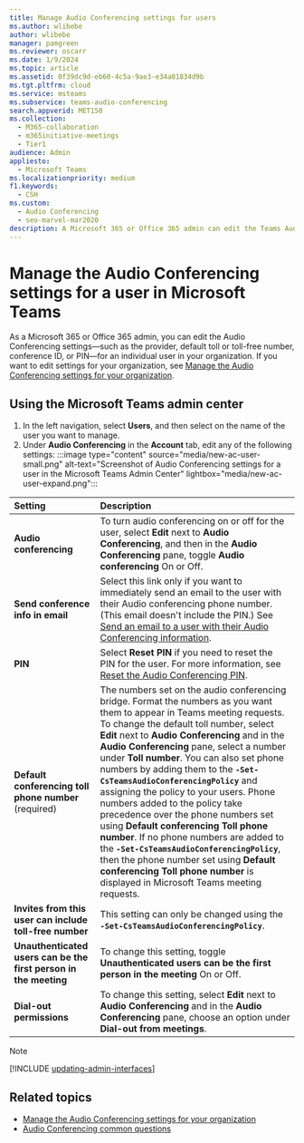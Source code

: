 ```yaml
---
title: Manage Audio Conferencing settings for users
ms.author: wlibebe
author: wlibebe
manager: pamgreen
ms.reviewer: oscarr
ms.date: 1/9/2024
ms.topic: article
ms.assetid: 0f39dc9d-eb60-4c5a-9ae3-e34a01834d9b
ms.tgt.pltfrm: cloud
ms.service: msteams
ms.subservice: teams-audio-conferencing
search.appverid: MET150
ms.collection: 
  - M365-collaboration
  - m365initiative-meetings
  - Tier1
audience: Admin
appliesto: 
  - Microsoft Teams
ms.localizationpriority: medium
f1.keywords: 
  - CSH
ms.custom: 
  - Audio Conferencing
  - seo-marvel-mar2020
description: A Microsoft 365 or Office 365 admin can edit the Teams Audio Conferencing settings, including provider, default toll or toll-free number, conference ID, or PIN for a user.
---
```


# Manage the Audio Conferencing settings for a user in Microsoft Teams

As a Microsoft 365 or Office 365 admin, you can edit the Audio Conferencing settings—such as the provider, default toll or toll-free number, conference ID, or PIN—for an individual user in your organization. If you want to edit settings for your organization, see [Manage the Audio Conferencing settings for your organization](manage-the-audio-conferencing-settings-for-my-organization-in-teams.md).

## Using the Microsoft Teams admin center

1. In the left navigation, select **Users**, and then select on the name of the user you want to manage.
2. Under **Audio Conferencing** in the **Account** tab, edit any of the following settings:
:::image type="content" source="media/new-ac-user-small.png" alt-text="Screenshot of Audio Conferencing settings for a user in the Microsoft Teams Admin Center" lightbox="media/new-ac-user-expand.png":::

| Setting | Description |
|:-----|:-----|
|**Audio conferencing**|To turn audio conferencing on or off for the user, select **Edit** next to **Audio Conferencing**, and then in the **Audio Conferencing** pane, toggle **Audio conferencing** On or Off.|
|**Send conference info in email**  |Select this link only if you want to immediately send an email to the user with their Audio conferencing phone number. (This email doesn't include the PIN.) See [Send an email to a user with their Audio Conferencing information](send-an-email-to-a-user-with-their-dial-in-information-in-teams.md).  |
|**PIN** |Select **Reset PIN** if you need to reset the PIN for the user. For more information, see [Reset the Audio Conferencing PIN](reset-the-audio-conferencing-pin-in-teams.md). |
|**Default conferencing toll phone number** (required) |The numbers set on the audio conferencing bridge. Format the numbers as you want them to appear in Teams meeting requests. To change the default toll number, select **Edit** next to **Audio Conferencing** and in the **Audio Conferencing** pane, select a number under **Toll number**. You can also set phone numbers by adding them to the **`-Set-CsTeamsAudioConferencingPolicy`** and assigning the policy to your users. Phone numbers added to the policy take precedence over the phone numbers set using **Default conferencing Toll phone number**. If no phone numbers are added to the **`-Set-CsTeamsAudioConferencingPolicy`**, then the phone number set using **Default conferencing Toll phone number** is displayed in Microsoft Teams meeting requests. |
|**Invites from this user can include toll-free number**|This setting can only be changed using the **`-Set-CsTeamsAudioConferencingPolicy`**. |
|**Unauthenticated users can be the first person in the meeting**|To change this setting, toggle **Unauthenticated users can be the first person in the meeting** On or Off.
|**Dial-out permissions**|To change this setting, select **Edit** next to **Audio Conferencing** and in the **Audio Conferencing** pane, choose an option under **Dial-out from meetings**.|

> [!NOTE]
> [!INCLUDE [updating-admin-interfaces](includes/updating-admin-interfaces.md)]

## Related topics

- [Manage the Audio Conferencing settings for your organization](manage-the-audio-conferencing-settings-for-my-organization-in-teams.md)
- [Audio Conferencing common questions](audio-conferencing-common-questions.md)
